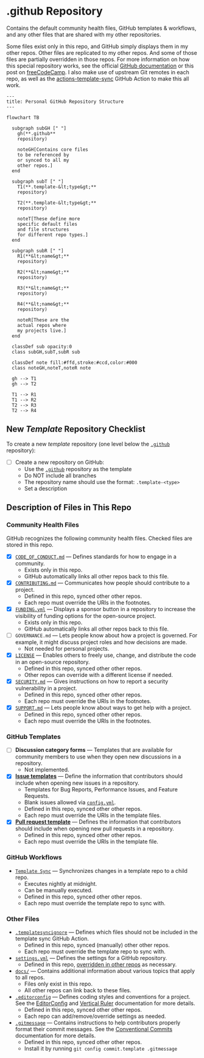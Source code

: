 # .github Repository

Contains the default community health files, GitHub templates & workflows,
and any other files that are shared with my other repositories.

Some files exist only in this repo,
and GitHub simply displays them in my other repos.
Other files are replicated to my other repos.
And some of those files are partially overridden in those repos.
For more information on how this special repository works,
see the official [GitHub documentation][health]
or this post on [freeCodeCamp][fcc].
I also make use of upstream Git remotes in each repo,
as well as the [actions-template-sync](sync) GitHub Action
to make this all work.

```mermaid
---
title: Personal GitHub Repository Structure
---

flowchart TB

  subgraph subGH [" "]
    gh(**.github**
    repository)

    noteGH[Contains core files
    to be referenced by
    or synced to all my
    other repos.]
  end

  subgraph subT [" "]
    T1(**.template-&lt;type&gt;**
    repository)

    T2(**.template-&lt;type&gt;**
    repository)

    noteT[These define more
    specific default files
    and file structures
    for different repo types.]
  end

  subgraph subR [" "]
    R1(**&lt;name&gt;**
    repository)

    R2(**&lt;name&gt;**
    repository)

    R3(**&lt;name&gt;**
    repository)

    R4(**&lt;name&gt;**
    repository)

    noteR[These are the
    actual repos where
    my projects live.]
  end

  classDef sub opacity:0
  class subGH,subT,subR sub

  classDef note fill:#ffd,stroke:#ccd,color:#000
  class noteGH,noteT,noteR note

  gh --> T1
  gh --> T2

  T1 --> R1
  T1 --> R2
  T2 --> R3
  T2 --> R4
```

## New _Template_ Repository Checklist

To create a new _template_ repository
(one level below the [`.github`][github] repository):

- [ ] Create a new repository on GitHub:
  - Use the [`.github`][github] repository as the template
  - Do NOT include all branches
  - The repository name should use the format: `.template-<type>`
  - Set a description

## Description of Files in This Repo

### Community Health Files

GitHub recognizes the following community health files.
Checked files are stored in this repo.

- [x] [`CODE_OF_CONDUCT.md`][coc] — Defines standards
      for how to engage in a community.
  - Exists only in this repo.
  - GitHub automatically links all other repos back to this file.
- [x] [`CONTRIBUTING.md`][contrib] — Communicates how people should
      contribute to a project.
  - Defined in this repo, synced other other repos.
  - Each repo must override the URIs in the footnotes.
- [x] [`FUNDING.yml`][fund] — Displays a sponsor button in a repository
      to increase the visibility of funding options for the open-source project.
  - Exists only in this repo.
  - GitHub automatically links all other repos back to this file.
- [ ] `GOVERNANCE.md` — Lets people know about how a project is governed.
      For example, it might discuss project roles and how decisions are made.
  - Not needed for personal projects.
- [x] [`LICENSE`][lic] — Enables others to freely use, change, and distribute
      the code in an open-source repository.
  - Defined in this repo, synced other other repos.
  - Other repos can override with a different license if needed.
- [x] [`SECURITY.md`][sec] — Gives instructions on how to report a
      security vulnerability in a project.
  - Defined in this repo, synced other other repos.
  - Each repo must override the URIs in the footnotes.
- [x] [`SUPPORT.md`][sup] — Lets people know about
      ways to get help with a project.
  - Defined in this repo, synced other other repos.
  - Each repo must override the URIs in the footnotes.

### GitHub Templates

- [ ] **Discussion category forms** — Templates that are available for
      community members to use when they open new discussions in a repository.
  - Not implemented.
- [x] [**Issue templates**][issue] — Define the information that
      contributors should include when opening new issues in a repository.
  - Templates for Bug Reports, Performance Issues, and Feature Requests.
  - Blank issues allowed via [`config.yml`][config].
  - Defined in this repo, synced other other repos.
  - Each repo must override the URIs in the template files.
- [x] [**Pull request template**][pr] — Defines the information that
      contributors should include when opening new pull requests in a repository.
  - Defined in this repo, synced other other repos.
  - Each repo must override the URIs in the template file.

### GitHub Workflows

- [`Template Sync`][workflow] — Synchronizes changes in a template repo
  to a child repo.
  - Executes nightly at midnight.
  - Can be manually executed.
  - Defined in this repo, synced other other repos.
  - Each repo must override the template repo to sync with.

### Other Files

- [`.templatesyncignore`][ignore] — Defines which files should not be included
  in the template sync GitHub Action.
  - Defined in this repo, synced (manually) other other repos.
  - Each repo must override the template repo to sync with.
- [`settings.yml`][settings] — Defines the settings for a GitHub repository.
  - Defined in this repo, [overridden in other repos][extends] as necessary.
- [`docs/`][docs] — Contains additional information about various topics
  that apply to all repos.
  - Files only exist in this repo.
  - All other repos can link back to these files.
- [`.editorconfig`][editor] — Defines coding styles and conventions for a project.
  See the [EditorConfig][editorDoc] and [Vertical Ruler][rulers] documentation
  for more details.
  - Defined in this repo, synced other other repos.
  - Each repo can add/remove/override settings as needed.
- [`.gitmessage`][message] — Contains instructions to help contributors
  properly format their commit messages. See the
  [Conventional Commits][conventional] documentation for more details.
  - Defined in this repo, synced other other repos.
  - Install it by running `git config commit.template .gitmessage`

<!-- Source Footnotes -->

[issue]: ./.github/ISSUE_TEMPLATE/
[config]: ./.github/ISSUE_TEMPLATE/config.yml
[workflow]: ./.github/workflows/template-sync.yml
[ignore]: ./.github/.templatesyncignore
[fund]: ./.github/FUNDING.yml
[pr]: ./.github/pull_request_template.md
[settings]: ./.github/settings.yml
[docs]: ./docs/
[editorDoc]: ./docs/EditorConfig.md
[rulers]: ./docs/VerticalRulers.md
[conventional]: ./docs/ConventionalCommits.md
[editor]: ./.editorconfig
[message]: ./.gitmessage
[coc]: ./CODE_OF_CONDUCT.md
[contrib]: ./CONTRIBUTING.md
[lic]: ./LICENSE
[sec]: ./SECURITY.md
[sup]: ./SUPPORT.md

<!-- GitHub Footnotes -->

[github]: https://github.com/TaffarelJr/.github

<!-- Public Footnotes -->

[fcc]: https://www.freecodecamp.org/news/how-to-use-the-dot-github-repository
[health]: https://docs.github.com/en/communities/setting-up-your-project-for-healthy-contributions/creating-a-default-community-health-file
[sync]: https://github.com/AndreasAugustin/actions-template-sync
[extends]: https://github.com/probot/octokit-plugin-config#the-_extends-key
